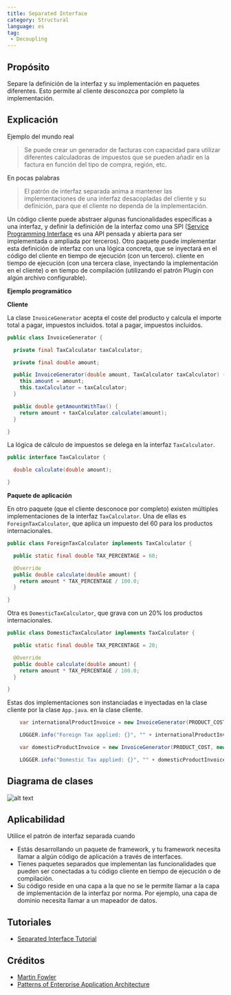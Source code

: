 ```yaml
---
title: Separated Interface
category: Structural
language: es
tag:
 - Decoupling
---
```


## Propósito

Separe la definición de la interfaz y su implementación en paquetes diferentes. Esto permite al cliente desconozca por
completo la implementación.

## Explicación

Ejemplo del mundo real

> Se puede crear un generador de facturas con capacidad para utilizar diferentes calculadoras de impuestos que se pueden
> añadir en la factura en función del tipo de compra, región, etc.

En pocas palabras

> El patrón de interfaz separada anima a mantener las implementaciones de una interfaz desacopladas del cliente y su
> definición, para que el cliente no dependa de la implementación.

Un código cliente puede abstraer algunas funcionalidades específicas a una interfaz, y definir la definición de
la interfaz como una SPI ([Service Programming Interface](https://en.wikipedia.org/wiki/Service_provider_interface)
es una API pensada y abierta para ser implementada o ampliada por terceros). Otro paquete puede
implementar esta definición de interfaz con una lógica concreta, que se inyectará en el código del cliente en tiempo de
ejecución (con un tercero).
cliente en tiempo de ejecución (con una tercera clase, inyectando la implementación en el cliente) o en tiempo de
compilación
(utilizando el patrón Plugin con algún archivo configurable).

**Ejemplo programático**

**Cliente**

La clase `InvoiceGenerator` acepta el coste del producto y calcula el importe total a pagar, impuestos incluidos.
total a pagar, impuestos incluidos.

```java
public class InvoiceGenerator {

  private final TaxCalculator taxCalculator;

  private final double amount;

  public InvoiceGenerator(double amount, TaxCalculator taxCalculator) {
    this.amount = amount;
    this.taxCalculator = taxCalculator;
  }

  public double getAmountWithTax() {
    return amount + taxCalculator.calculate(amount);
  }

}
```

La lógica de cálculo de impuestos se delega en la interfaz `TaxCalculator`.

```java
public interface TaxCalculator {

  double calculate(double amount);

}
```

**Paquete de aplicación**

En otro paquete (que el cliente desconoce por completo) existen múltiples implementaciones
de la interfaz `TaxCalculator`. Una de ellas es `ForeignTaxCalculator`, que aplica un impuesto del 60
para los productos internacionales.

```java
public class ForeignTaxCalculator implements TaxCalculator {

  public static final double TAX_PERCENTAGE = 60;

  @Override
  public double calculate(double amount) {
    return amount * TAX_PERCENTAGE / 100.0;
  }

}
```

Otra es `DomesticTaxCalculator`, que grava con un 20% los productos internacionales.

```java
public class DomesticTaxCalculator implements TaxCalculator {

  public static final double TAX_PERCENTAGE = 20;

  @Override
  public double calculate(double amount) {
    return amount * TAX_PERCENTAGE / 100.0;
  }

}
```

Estas dos implementaciones son instanciadas e inyectadas en la clase cliente por la clase `App.java`.
en la clase cliente.

```java
    var internationalProductInvoice = new InvoiceGenerator(PRODUCT_COST, new ForeignTaxCalculator());

    LOGGER.info("Foreign Tax applied: {}", "" + internationalProductInvoice.getAmountWithTax());

    var domesticProductInvoice = new InvoiceGenerator(PRODUCT_COST, new DomesticTaxCalculator());

    LOGGER.info("Domestic Tax applied: {}", "" + domesticProductInvoice.getAmountWithTax());
```

## Diagrama de clases

![alt text](./etc/class_diagram.png "Separated Interface")

## Aplicabilidad

Utilice el patrón de interfaz separada cuando

* Estás desarrollando un paquete de framework, y tu framework necesita llamar a algún código de aplicación a través de
  interfaces.
* Tienes paquetes separados que implementan las funcionalidades que pueden ser conectadas a tu código cliente en tiempo
  de ejecución o de compilación.
* Su código reside en una capa a la que no se le permite llamar a la capa de implementación de la interfaz por norma.
  Por ejemplo, una capa de dominio necesita llamar a un mapeador de datos.

## Tutoriales

* [Separated Interface Tutorial](https://www.youtube.com/watch?v=d3k-hOA7k2Y)

## Créditos

* [Martin Fowler](https://www.martinfowler.com/eaaCatalog/separatedInterface.html)
* [Patterns of Enterprise Application Architecture](https://www.amazon.com/gp/product/0321127420/ref=as_li_qf_asin_il_tl?ie=UTF8&tag=javadesignpat-20&creative=9325&linkCode=as2&creativeASIN=0321127420&linkId=e08dfb7f2cf6153542ef1b5a00b10abc)
